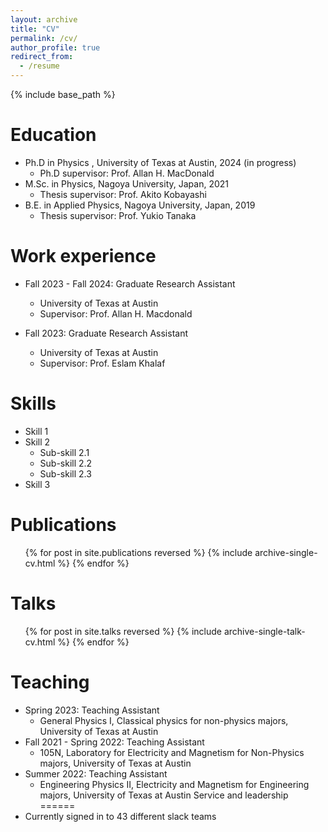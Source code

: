 ```yaml
---
layout: archive
title: "CV"
permalink: /cv/
author_profile: true
redirect_from:
  - /resume
---
```


{% include base_path %}

Education
======
* Ph.D in Physics , University of Texas at Austin, 2024 (in progress)
  * Ph.D supervisor: Prof. Allan H. MacDonald
* M.Sc. in Physics, Nagoya University, Japan, 2021
  * Thesis supervisor: Prof. Akito Kobayashi
* B.E. in Applied Physics, Nagoya University, Japan, 2019
  * Thesis supervisor: Prof. Yukio Tanaka

Work experience
======
* Fall 2023 - Fall 2024: Graduate Research Assistant
  * University of Texas at Austin
  * Supervisor: Prof. Allan H. Macdonald

* Fall 2023: Graduate Research Assistant
  * University of Texas at Austin 
  * Supervisor: Prof. Eslam Khalaf




  
Skills
======
* Skill 1
* Skill 2
  * Sub-skill 2.1
  * Sub-skill 2.2
  * Sub-skill 2.3
* Skill 3

Publications
======
  <ul>{% for post in site.publications reversed %}
    {% include archive-single-cv.html %}
  {% endfor %}</ul>
  
Talks
======
  <ul>{% for post in site.talks reversed %}
    {% include archive-single-talk-cv.html  %}
  {% endfor %}</ul>
  
Teaching
======
  * Spring 2023: Teaching Assistant
    * General Physics I, Classical physics for non-physics majors,  University of Texas at Austin
  * Fall 2021 - Spring 2022: Teaching Assistant
    * 105N, Laboratory for Electricity and Magnetism for Non-Physics majors,  University of Texas at Austin
  * Summer 2022: Teaching Assistant
    * Engineering Physics II, Electricity and Magnetism for Engineering majors,  University of Texas at Austin
Service and leadership
======
* Currently signed in to 43 different slack teams
